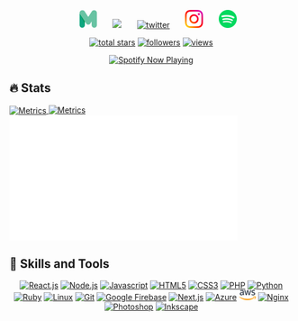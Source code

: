 <!-- Social icons section -->
<p align="center">
  &#8287;&#8287;&#8287;&#8287;&#8287;
  <a href="https://martijn-lindeman.com" alt="My Website"><img width="32px" src="assets/512-.svg"/></a>
  &#8287;&#8287;&#8287;&#8287;&#8287;
  <a href="https://www.linkedin.com/in/martijn-lindeman" alt="linkedin"><img width="32px" src="https://cdn.jsdelivr.net/gh/devicons/devicon@latest/icons/linkedin/linkedin-original.svg"/></a>
  &#8287;&#8287;&#8287;&#8287;&#8287;
  <a href="https://twitter.com/LindemanMartijn"><img width="32px" alt="twitter" title="twitter" src="https://cdn.jsdelivr.net/gh/devicons/devicon@latest/icons/twitter/twitter-original.svg"></a>
  &#8287;&#8287;&#8287;&#8287;&#8287;
  <a href="https://www.instagram.com/martijn.lindeman"><img width="32px" alt="instagram" title="instagram" src="assets/instagram.png"/></a>
  &#8287;&#8287;&#8287;&#8287;&#8287;
  <a href="https://open.spotify.com/user/81beo555eaqse93ughc05dqx4"><img width="32px" alt="spotify" title="spotify" src="assets/spotify.png"/></a>
</p>


<p align="center">
  <a href="https://github.com/MartijnLindeman?tab=repositories">
    <img alt="total stars" title="Total stars on GitHub" src="https://custom-icon-badges.herokuapp.com/badge/dynamic/json?logo=star&color=%23e06666&labelColor=cc0000&label=Stars&style=for-the-badge&query=%24.stars&url=https://api.github-star-counter.workers.dev/user/martijnlindeman"/></a>
  <a href="https://github.com/MartijnLindeman?tab=followers">
    <img alt="followers" title="Follow me on Github" src="https://custom-icon-badges.herokuapp.com/github/followers/martijnlindeman?color=236ad3&labelColor=1155ba&style=for-the-badge&logo=person-add&label=Followers&logoColor=white"/></a>
  <a href="https://github.com/MartijnLindeman">
    <img alt="views" title="GitHub profile views" src="https://vbr.nathanchung.dev/badge?page_id=MartijnLindeman&color=7b007e&lcolor=630366&style=for-the-badge&logo=github"/></a>
</p>
<p align="center">
   <a href="https://spotify-github-profile.vercel.app/api/view?uid=81beo555eaqse93ughc05dqx4&redirect=true">
     <img alt="Spotify Now Playing" title="🎵 Now Playing" src="https://spotify-github-profile.vercel.app/api/view?uid=81beo555eaqse93ughc05dqx4&cover_image=true&theme=novatorem&bar_color=53b14f&bar_color_cover=false"/></a>
</p>


## 🔥 Stats

<a href="#">
  <img align="center" src="/🔥 github-metrics.svg" alt="Metrics" width="405">
</a>
<a href="#">
  <img align="top" src="/⚡recent-activity.svg" alt="Metrics" width="405">
</a>
<a href="#">
  <img align="top" src="/🎵 Spotify - Top tracks.svg" alt="Metrics" width="405">
</a>
<a href="#">
 
</a>


## 🔧 Skills and Tools

<p align="center">
<a href="https://reactjs.org/">
<span><img title="React.js" src="https://cdn.jsdelivr.net/gh/devicons/devicon@latest/icons/react/react-original.svg" width="30px"></span></a>
</a>
<a href="https://nodejs.org/">
<span><img title="Node.js" src="https://cdn.jsdelivr.net/gh/devicons/devicon@latest/icons/nodejs/nodejs-plain.svg" width="30px"></span></a>
</a>
<a href="https://developer.mozilla.org/">
<span><img title="Javascript" src="https://cdn.jsdelivr.net/gh/devicons/devicon@latest/icons/javascript/javascript-original.svg" width="30px"></span></a>
</a>
<a href="https://developer.mozilla.org/">
<span><img title="HTML5" src="https://cdn.jsdelivr.net/gh/devicons/devicon@latest/icons/html5/html5-plain.svg" width="30px"></span></a>
</a>
<a href="https://developer.mozilla.org/">
<span><img title="CSS3" src="https://cdn.jsdelivr.net/gh/devicons/devicon@latest/icons/css3/css3-plain.svg" width="30px"></span></a>
</a>
<a href="https://www.php.net/">
<span><img title="PHP" src="https://cdn.jsdelivr.net/gh/devicons/devicon/icons/php/php-original.svg" width="30px"></span></a>
</a>
<a href="https://www.python.org/">
<span><img title="Python" src="https://cdn.jsdelivr.net/gh/devicons/devicon/icons/python/python-original.svg" width="30px"></span></a>
</a>
<a href="https://www.ruby-lang.org/">
<span><img title="Ruby" src="https://cdn.jsdelivr.net/gh/devicons/devicon/icons/ruby/ruby-original.svg" width="30px"></span></a>
</a>
<a href="https://www.linux.org/">
<span><img title="Linux" src="https://cdn.jsdelivr.net/gh/devicons/devicon/icons/linux/linux-original.svg" width="30px"></span></a>
</a>
<a href="https://git-scm.com/">
<span><img title="Git" src="https://cdn.jsdelivr.net/gh/devicons/devicon@latest/icons/git/git-original.svg" width="30px"></span></a>
</a>
<a href="https://firebase.google.com/">
<span><img title="Google Firebase" src="https://cdn.jsdelivr.net/gh/devicons/devicon/icons/firebase/firebase-plain.svg" width="30px"></span></a>
</a>
<a href="https://vercel.com/">
<span><img title="Next.js" src="https://cdn.jsdelivr.net/gh/devicons/devicon@latest/icons/nextjs/nextjs-original.svg" width="30px"></span></a>
</a>
<a href="https://azure.microsoft.com/">
<span><img title="Azure" src="https://cdn.jsdelivr.net/gh/devicons/devicon/icons/azure/azure-original.svg" width="30px"></span></a>
</a>
<a href="https://aws.amazon.com/">
<span><img title="AWS" src="assets/aws.png" width="30px"></span></a>
</a>
<a href="https://www.nginx.com/">
<span><img title="Nginx" src="https://cdn.jsdelivr.net/gh/devicons/devicon/icons/nginx/nginx-original.svg" width="30px"></span></a>
</a>
<a href="https://www.adobe.com/ie/products/photoshop.html">
<span><img title="Photoshop" src="https://cdn.jsdelivr.net/gh/devicons/devicon@latest/icons/photoshop/photoshop-original.svg" width="30px"></span></a>
</a>
<a href="https://inkscape.org/">
<span><img title="Inkscape" src="https://cdn.jsdelivr.net/gh/devicons/devicon/icons/inkscape/inkscape-original.svg" width="30px"></span></a>
</a>
</p>
